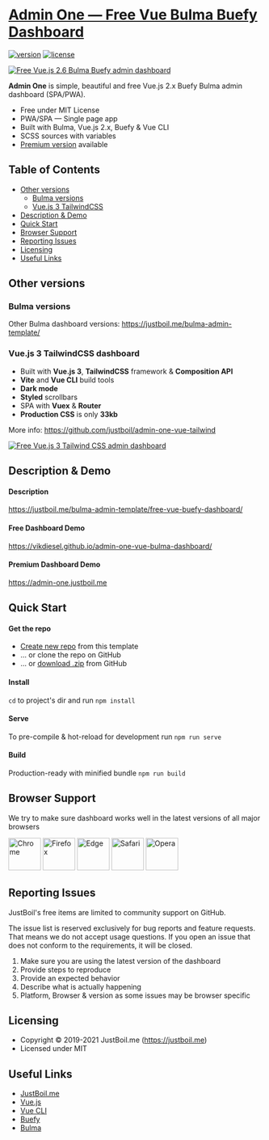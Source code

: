# [Admin One  — Free Vue Bulma Buefy Dashboard](https://vikdiesel.github.io/admin-one-vue-bulma-dashboard/)

[![version](https://img.shields.io/badge/version-1.5.3-blue)](https://vikdiesel.github.io/admin-one-vue-bulma-dashboard/)  [![license](https://img.shields.io/badge/license-MIT-blue.svg)](https://vikdiesel.github.io/admin-one-vue-bulma-dashboard/)

[![Free Vue.js 2.6 Bulma Buefy admin dashboard](https://justboil.me/images/one/repository-preview-hi-res.png)](https://vikdiesel.github.io/admin-one-vue-bulma-dashboard/)

**Admin One** is simple, beautiful and free Vue.js 2.x Buefy Bulma admin dashboard (SPA/PWA).

* Free under MIT License
* PWA/SPA — Single page app
* Built with Bulma, Vue.js 2.x, Buefy & Vue CLI
* SCSS sources with variables
* [Premium version](https://justboil.me/bulma-admin-template/one/) available

## Table of Contents

* [Other versions](#other-versions)
  * [Bulma versions](#bulma-versions)
  * [Vue.js 3 TailwindCSS](#vuejs-3-tailwindcss-dashboard)
* [Description & Demo](#description--demo)
* [Quick Start](#quick-start)
* [Browser Support](#browser-support)
* [Reporting Issues](#reporting-issues)
* [Licensing](#licensing)
* [Useful Links](#useful-links)

## Other versions

### Bulma versions

Other Bulma dashboard versions: https://justboil.me/bulma-admin-template/

### Vue.js 3 TailwindCSS dashboard

* Built with **Vue.js 3**, **TailwindCSS** framework & **Composition API**
* **Vite** and **Vue CLI** build tools
* **Dark mode**
* **Styled** scrollbars
* SPA with **Vuex** & **Router**
* **Production CSS** is only **33kb**

More info: https://github.com/justboil/admin-one-vue-tailwind

[![Free Vue.js 3 Tailwind CSS admin dashboard](https://justboil.me/images/one-v3/repository-tailwind-vue3-vite.png)](https://github.com/justboil/admin-one-vue-tailwind)

## Description & Demo

#### Description

https://justboil.me/bulma-admin-template/free-vue-buefy-dashboard/

#### Free Dashboard Demo

https://vikdiesel.github.io/admin-one-vue-bulma-dashboard/

#### Premium Dashboard Demo

https://admin-one.justboil.me

## Quick Start

#### Get the repo

* [Create new repo](https://github.com/vikdiesel/admin-one-vue-bulma-dashboard/generate) from this template
* &hellip; or clone the repo on GitHub
* &hellip; or [download .zip](https://github.com/vikdiesel/admin-one-vue-bulma-dashboard/archive/master.zip) from GitHub

#### Install

`cd` to project's dir and run `npm install` 

#### Serve

To pre-compile & hot-reload for development run `npm run serve`

#### Build

Production-ready with minified bundle `npm run build`

## Browser Support

We try to make sure dashboard works well in the latest versions of all major browsers

<img src="https://justboil.me/images/browsers-svg/chrome.svg" width="64" height="64" alt="Chrome"> <img src="https://justboil.me/images/browsers-svg/firefox.svg" width="64" height="64" alt="Firefox"> <img src="https://justboil.me/images/browsers-svg/edge.svg" width="64" height="64" alt="Edge"> <img src="https://justboil.me/images/browsers-svg/safari.svg" width="64" height="64" alt="Safari"> <img src="https://justboil.me/images/browsers-svg/opera.svg" width="64" height="64" alt="Opera">

## Reporting Issues

JustBoil's free items are limited to community support on GitHub.

The issue list is reserved exclusively for bug reports and feature requests. That means we do not accept usage questions. If you open an issue that does not conform to the requirements, it will be closed.

1. Make sure you are using the latest version of the dashboard
2. Provide steps to reproduce
3. Provide an expected behavior
4. Describe what is actually happening 
5. Platform, Browser & version as some issues may be browser specific

## Licensing

- Copyright &copy; 2019-2021 JustBoil.me (https://justboil.me)
- Licensed under MIT

## Useful Links

- [JustBoil.me](https://justboil.me)
- [Vue.js](https://vuejs.org)
- [Vue CLI](https://cli.vuejs.org)
- [Buefy](https://buefy.org)
- [Bulma](https://bulma.io)
